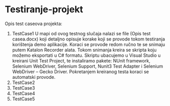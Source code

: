 # Testiranje-projekt

Opis test caseova projekta:
1) TestCase1
U mapi od ovog testnog slučaja nalazi se file (Opis test casea.docx) koji detaljno opisuje korake
koji se provode tokom testiranja korištenja demo aplikacije. Koraci se provode redom ručno 
te se snimaju putem Katalon Recorder alata. Tokom snimanja kreira se skripta koju možemo 
eksportati u C# formatu. Skriptu ubacujemo u Visual Studio u kreirani Unit Test Project, te 
instaliramo pakete:
NUnit framework, Selenium WebDriver, Selenium Support, Nunit3 Test Adapter i Selenium WebDriver
– Gecko Driver. Pokretanjem kreiranog testa koraci se automatski provode.
2) TestCase2
3) TestCase3
4) TestCase4
5) TestCase5
